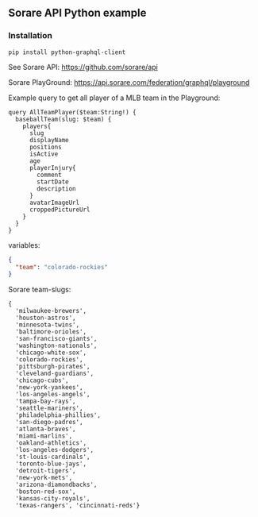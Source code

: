 ## Sorare API Python example

### Installation
```commandline
pip install python-graphql-client
```
See Sorare API: https://github.com/sorare/api 

Sorare PlayGround: https://api.sorare.com/federation/graphql/playground

Example query to get all player of a MLB team in the Playground:
```
query AllTeamPlayer($team:String!) {
  baseballTeam(slug: $team) {
    players{
      slug
      displayName
      positions
      isActive
      age
      playerInjury{
        comment
        startDate
        description
      }
      avatarImageUrl
      croppedPictureUrl
    }
  }
}
```

variables:
```json
{
  "team": "colorado-rockies"
}
```

Sorare team-slugs:
```
{
  'milwaukee-brewers', 
  'houston-astros', 
  'minnesota-twins', 
  'baltimore-orioles', 
  'san-francisco-giants',
  'washington-nationals', 
  'chicago-white-sox', 
  'colorado-rockies', 
  'pittsburgh-pirates',
  'cleveland-guardians',
  'chicago-cubs', 
  'new-york-yankees', 
  'los-angeles-angels', 
  'tampa-bay-rays',
  'seattle-mariners', 
  'philadelphia-phillies', 
  'san-diego-padres', 
  'atlanta-braves', 
  'miami-marlins',
  'oakland-athletics', 
  'los-angeles-dodgers', 
  'st-louis-cardinals', 
  'toronto-blue-jays',
  'detroit-tigers', 
  'new-york-mets', 
  'arizona-diamondbacks', 
  'boston-red-sox', 
  'kansas-city-royals',
  'texas-rangers', 'cincinnati-reds'}
```
